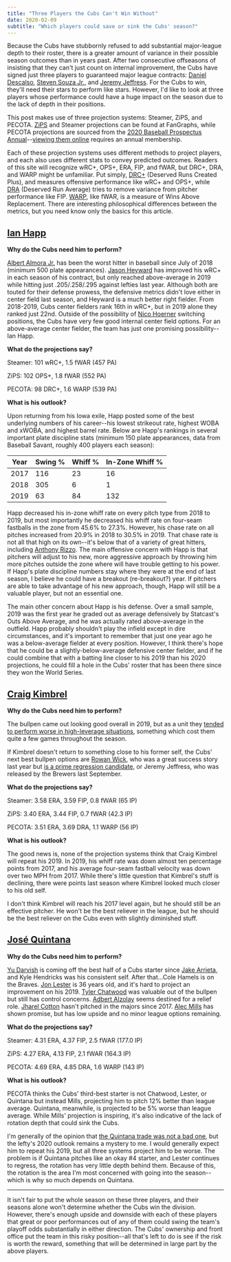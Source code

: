 ```yaml
---
title: "Three Players the Cubs Can't Win Without"
date: 2020-02-09
subtitle: "Which players could save or sink the Cubs' season?"
---
```


Because the Cubs have stubbornly refused to add substantial major-league depth to their roster, there is a greater amount of variance in their possible season outcomes than in years past. After two consecutive offseasons of insisting that they can't just count on internal improvement, the Cubs have signed just three players to guaranteed major league contracts: [Daniel Descalso](https://www.fangraphs.com/players/daniel-descalso/8392/stats?position=2B/3B), [Steven Souza Jr.](https://www.fangraphs.com/players/steven-souza-jr/5667/stats?position=OF), and [Jeremy Jeffress](https://www.fangraphs.com/players/jeremy-jeffress/9490/stats?position=P). For the Cubs to win, they'll need their stars to perform like stars. However, I'd like to look at three players whose performance could have a huge impact on the season due to the lack of depth in their positions.

This post makes use of three projection systems: Steamer, ZiPS, and PECOTA.
[ZiPS](https://blogs.fangraphs.com/2020-zips-projections-chicago-cubs/) and Steamer projections can be found at FanGraphs, while PECOTA projections are sourced from the [2020 Baseball Prospectus Annual](https://www.indiebound.org/book/9781949332605)--[viewing them online](https://www.baseballprospectus.com/pecota-projections/) requires an annual membership.

Each of these projection systems uses different methods to project players, and each also uses different stats to convey predicted outcomes. Readers of this site will recognize wRC+, OPS+, ERA, FIP, and fWAR, but DRC+, DRA, and WARP might be unfamiliar. Put simply, [DRC+](https://www.baseballprospectus.com/drc-deserved-runs-created/) (Deserved Runs Created Plus), and measures offensive performance like wRC+ and OPS+, while [DRA](https://legacy.baseballprospectus.com/glossary/index.php?mode=viewstat&stat=668) (Deserved Run Average) tries to remove variance from pitcher performance like FIP. [WARP](https://legacy.baseballprospectus.com/glossary/index.php?search=WARP), like fWAR, is a measure of Wins Above Replacement. There are interesting philosophical differences between the metrics, but you need know only the basics for this article.
 
## [Ian Happ](https://www.fangraphs.com/players/ian-happ/17919/stats?position=OF)

**Why do the Cubs need him to perform?**

[Albert Almora Jr.](https://www.fangraphs.com/players/albert-almora-jr/14109/stats?position=OF) has been the worst hitter in baseball since July of 2018 (minimum 500 plate appearances). [Jason Heyward](https://www.fangraphs.com/players/jason-heyward/4940/stats?position=OF) has improved his wRC+ in each season of his contract, but only reached above-average in 2019 while hitting just .205/.258/.295 against lefties last year. Although both are touted for their defense prowess, the defensive metrics didn't love either in center field last season, and Heyward is a much better right fielder. From 2018-2019, Cubs center fielders rank 16th in wRC+, but in 2019 alone they ranked just 22nd. Outside of the possibility of [Nico Hoerner](https://www.fangraphs.com/players/nico-hoerner/21479/stats?position=SS) switching positions, the Cubs have very few good internal center field options. For an above-average center fielder, the team has just one promising possibility--Ian Happ.

**What do the projections say?**

Steamer: 101 wRC+, 1.5 fWAR (457 PA)

ZiPS: 102 OPS+, 1.8 fWAR (552 PA)

PECOTA: 98 DRC+, 1.6 WARP (539 PA)

**What is his outlook?**

Upon returning from his Iowa exile, Happ posted some of the best underlying numbers of his career--his lowest strikeout rate, highest WOBA and xWOBA, and highest barrel rate. Below are Happ's rankings in several important plate discipline stats (minimum 150 plate appearances, data from Baseball Savant, roughly 400 players each season):

| Year | Swing % | Whiff % | In-Zone Whiff % |
| ---- | ------- | ------- | --------------- |
| 2017 | 116     | 23      | 16              |
| 2018 | 305     | 6       | 1               |
| 2019 | 63      | 84      | 132             |

Happ decreased his in-zone whiff rate on every pitch type from 2018 to 2019, but most importantly he decreased his whiff rate on four-seam fastballs in the zone from 45.6% to 27.3%. However, his chase rate on all pitches increased from 20.9% in 2018 to 30.5% in 2019. That chase rate is not all that high on its own--it's below that of a variety of great hitters, including [Anthony Rizzo](https://www.fangraphs.com/players/anthony-rizzo/3473/stats?position=1B). The main offensive concern with Happ is that pitchers will adjust to his new, more aggressive approach by throwing him more pitches outside the zone where will have trouble getting to his power. If Happ's plate discipline numbers stay where they were at the end of last season, I believe he could have a breakout (re-breakout?) year. If pitchers are able to take advantage of his new approach, though, Happ will still be a valuable player, but not an essential one.

The main other concern about Happ is his defense. Over a small sample, 2019 was the first year he graded out as average defensively by Statcast's Outs Above Average, and he was actually rated above-average in the outfield. Happ probably shouldn't play the infield except in dire circumstances, and it's important to remember that just one year ago he was a below-average fielder at every position. However, I think there's hope that he could be a slightly-below-average defensive center fielder, and if he could combine that with a batting line closer to his 2019 than his 2020 projections, he could fill a hole in the Cubs' roster that has been there since they won the World Series.

## [Craig Kimbrel](https://www.fangraphs.com/players/craig-kimbrel/6655/stats?position=P)

**Why do the Cubs need him to perform?**

The bullpen came out looking good overall in 2019, but as a unit they [tended to perform worse in high-leverage situations](https://www.nbcsports.com/chicago/cubs/underlying-numbers-tell-true-story-2019-cubs-bullpen), something which cost them quite a few games throughout the season.

If Kimbrel doesn't return to something close to his former self, the Cubs' next best bullpen options are [Rowan Wick](https://www.fangraphs.com/players/rowan-wick/14646/stats?position=P), who was a great success story last year but [is a prime regression candidate](https://www.bleachernation.com/cubs/2020/02/03/rowan-wick-was-very-good-last-year-but-there-are-things-we-should-talk-about/), or Jeremy Jeffress, who was released by the Brewers last September.

**What do the projections say?**

Steamer: 3.58 ERA, 3.59 FIP, 0.8 fWAR (65 IP)

ZiPS: 3.40 ERA, 3.44 FIP, 0.7 fWAR (42.3 IP)

PECOTA: 3.51 ERA, 3.69 DRA, 1.1 WARP (56 IP)

**What is his outlook?**

The good news is, none of the projection systems think that Craig Kimbrel will repeat his 2019. In 2019, his whiff rate was down almost ten percentage points from 2017, and his average four-seam fastball velocity was down over two MPH from 2017. While there's little question that Kimbrel's stuff is declining, there were points last season where Kimbrel looked much closer to his old self.

I don't think Kimbrel will reach his 2017 level again, but he should still be an effective pitcher. He won't be the best reliever in the league, but he should be the best reliever on the Cubs even with slightly diminished stuff.

## [José Quintana](https://www.fangraphs.com/players/jose-quintana/11423/stats?position=P)

**Why do the Cubs need him to perform?**

[Yu Darvish](https://www.fangraphs.com/players/yu-darvish/13074/stats?position=P) is coming off the best half of a Cubs starter since [Jake Arrieta](https://www.fangraphs.com/players/jake-arrieta/4153/stats?position=P), and Kyle Hendricks was his consistent self. After that...Cole Hamels is on the Braves. [Jon Lester](https://www.fangraphs.com/players/jon-lester/4930/stats?position=P) is 36 years old, and it's hard to project an improvement on his 2019. [Tyler Chatwood](https://www.fangraphs.com/players/tyler-chatwood/4338/stats?position=P) was valuable out of the bullpen but still has control concerns. [Adbert Alzolay](https://www.fangraphs.com/players/adbert-alzolay/17859/stats?position=P) seems destined for a relief role. [Jharel Cotton](https://www.fangraphs.com/players/jharel-cotton/13654/stats?position=P) hasn't pitched in the majors since 2017. [Alec Mills](https://www.fangraphs.com/players/alec-mills/13834/stats?position=P) has shown promise, but has low upside and no minor league options remaining.

**What do the projections say?**

Steamer: 4.31 ERA, 4.37 FIP, 2.5 fWAR (177.0 IP)

ZiPS: 4.27 ERA, 4.13 FIP, 2.1 fWAR (164.3 IP)

PECOTA: 4.69 ERA, 4.85 DRA, 1.6 WARP (143 IP)

**What is his outlook?**

PECOTA thinks the Cubs' third-best starter is not Chatwood, Lester, or Quintana but instead Mills, projecting him to pitch 12% better than league average. Quintana, meanwhile, is projected to be 5% worse than league average. While Mills' projection is inspiring, it's also indicative of the lack of rotation depth that could sink the Cubs.

I'm generally of the opinion that [the Quintana trade was not a bad one](https://25thman.com/quintana-dwindling-free-agents-and-donaldson/), but the lefty's 2020 outlook remains a mystery to me. I would generally expect him to repeat his 2019, but all three systems project him to be worse. The problem is if Quintana pitches like an okay #4 starter, and Lester continues to regress, the rotation has very little depth behind them. Because of this, the rotation is the area I'm most concerned with going into the season--which is why so much depends on Quintana.

---

It isn't fair to put the whole season on these three players, and their seasons alone won't determine whether the Cubs win the division. However, there's enough upside and downside with each of these players that great or poor performances out of any of them could swing the team's playoff odds substantially in either direction. The Cubs' ownership and front office put the team in this risky position--all that's left to do is see if the risk is worth the reward, something that will be determined in large part by the above players.